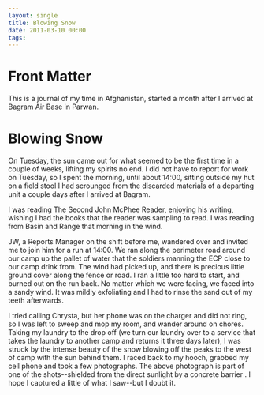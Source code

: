 ```yaml
---
layout: single
title: Blowing Snow
date: 2011-03-10 00:00
tags:
---
```

# Front Matter

This is a journal of my time in Afghanistan, started a month after I arrived at Bagram Air Base in Parwan.

# Blowing Snow

On Tuesday, the sun came out for what seemed to be the first time in a couple of weeks, lifting my spirits no end. I did not have to report for work on Tuesday, so I spent the morning, until about 14:00, sitting outside my hut on a field stool I had scrounged from the discarded materials of a departing unit a couple days after I arrived at Bagram.

I was reading The Second John McPhee Reader, enjoying his writing, wishing I had the books that the reader was sampling to read. I was reading from Basin and Range that morning in the wind.

JW, a Reports Manager on the shift before me, wandered over and invited me to join him for a run at 14:00. We ran along the perimeter road around our camp up the pallet of water that the soldiers manning the ECP close to our camp drink from. The wind had picked up, and there is precious little ground cover along the fence or road. I ran a little too hard to start, and burned out on the run back. No matter which we were facing, we faced into a sandy wind. It was mildly exfoliating and I had to rinse the sand out of my teeth afterwards.

I tried calling Chrysta, but her phone was on the charger and did not ring, so I was left to sweep and mop my room, and wander around on chores. Taking my laundry to the drop off (we turn our laundry over to a service that takes the laundry to another camp and returns it three days later), I was struck by the intense beauty of the snow blowing off the peaks to the west of camp with the sun behind them. I raced back to my hooch, grabbed my cell phone and took a few photographs. The above photograph is part of one of the shots--shielded from the direct sunlight by a concrete barrier . I hope I captured a little of what I saw--but I doubt it.
